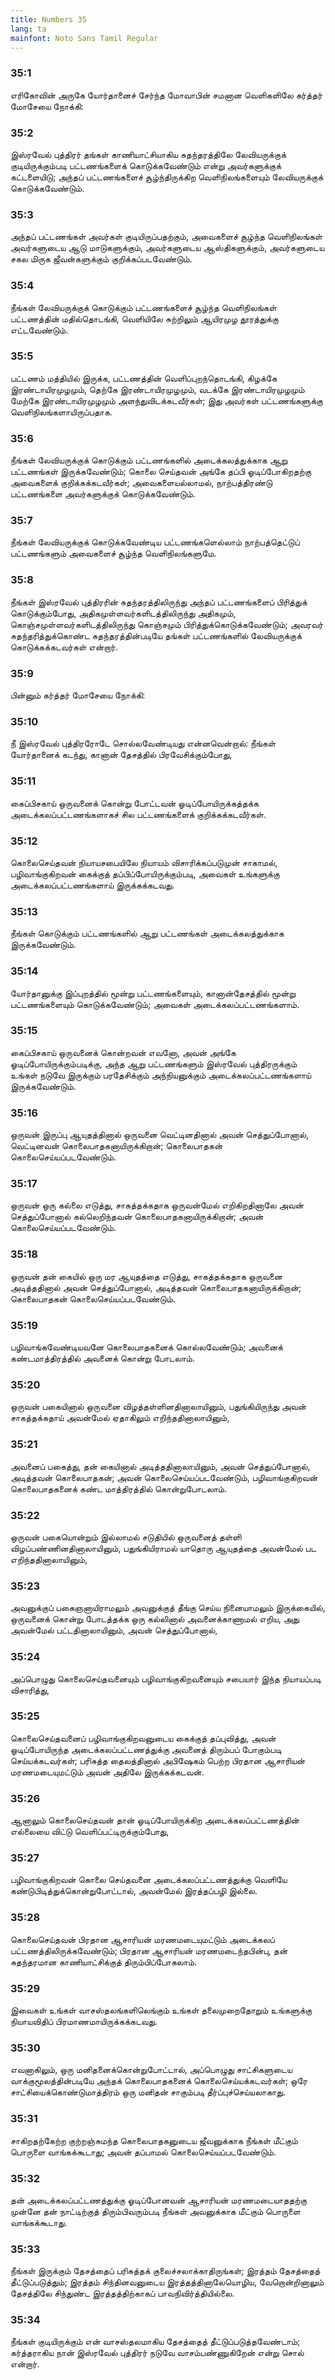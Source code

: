 ```yaml
---
title: Numbers 35
lang: ta
mainfont: Noto Sans Tamil Regular
---
```


###  35:1

எரிகோவின் அருகே யோர்தானைச் சேர்ந்த மோவாபின் சமனான வெளிகளிலே கர்த்தர் மோசேயை நோக்கி:

###  35:2

இஸ்ரவேல் புத்திரர் தங்கள் காணியாட்சியாகிய சுதந்தரத்திலே லேவியருக்குக் குடியிருக்கும்படி பட்டணங்களைக் கொடுக்கவேண்டும் என்று அவர்களுக்குக் கட்டளையிடு; அந்தப் பட்டணங்களைச் சூழ்ந்திருக்கிற வெளிநிலங்களையும் லேவியருக்குக் கொடுக்கவேண்டும்.

###  35:3

அந்தப் பட்டணங்கள் அவர்கள் குடியிருப்பதற்கும், அவைகளைச் சூழ்ந்த வெளிநிலங்கள் அவர்களுடைய ஆடு மாடுகளுக்கும், அவர்களுடைய ஆஸ்திகளுக்கும், அவர்களுடைய சகல மிருக ஜீவன்களுக்கும் குறிக்கப்படவேண்டும்.

###  35:4

நீங்கள் லேவியருக்குக் கொடுக்கும் பட்டணங்களைச் சூழ்ந்த வெளிநிலங்கள் பட்டணத்தின் மதில்தொடங்கி, வெளியிலே சுற்றிலும் ஆயிரமுழ தூரத்துக்கு எட்டவேண்டும்.

###  35:5

பட்டணம் மத்தியில் இருக்க, பட்டணத்தின் வெளிப்புறந்தொடங்கி, கிழக்கே இரண்டாயிரமுழமும், தெற்கே இரண்டாயிரமுழமும், வடக்கே இரண்டாயிரமுழமும் மேற்கே இரண்டாயிரமுழமும் அளந்துவிடக்கடவீர்கள்; இது அவர்கள் பட்டணங்களுக்கு வெளிநிலங்களாயிருப்பதாக.

###  35:6

நீங்கள் லேவியருக்குக் கொடுக்கும் பட்டணங்களில் அடைக்கலத்துக்காக ஆறு பட்டணங்கள் இருக்கவேண்டும்; கொலை செய்தவன் அங்கே தப்பி ஓடிப்போகிறதற்கு அவைகளைக் குறிக்கக்கடவீர்கள்; அவைகளையல்லாமல், நாற்பத்திரண்டு பட்டணங்களை அவர்களுக்குக் கொடுக்கவேண்டும்.

###  35:7

நீங்கள் லேவியருக்குக் கொடுக்கவேண்டிய பட்டணங்களெல்லாம் நாற்பத்தெட்டுப் பட்டணங்களும் அவைகளைச் சூழ்ந்த வெளிநிலங்களுமே.

###  35:8

நீங்கள் இஸ்ரவேல் புத்திரரின் சுதந்தரத்திலிருந்து அந்தப் பட்டணங்களைப் பிரித்துக் கொடுக்கும்போது, அதிகமுள்ளவர்களிடத்திலிருந்து அதிகமும், கொஞ்சமுள்ளவர்களிடத்திலிருந்து கொஞ்சமும் பிரித்துக்கொடுக்கவேண்டும்; அவரவர் சுதந்தரித்துக்கொண்ட சுதந்தரத்தின்படியே தங்கள் பட்டணங்களில் லேவியருக்குக் கொடுக்கக்கடவர்கள் என்றார்.

###  35:9

பின்னும் கர்த்தர் மோசேயை நோக்கி:

###  35:10

நீ இஸ்ரவேல் புத்திரரோடே சொல்லவேண்டியது என்னவென்றால்: நீங்கள் யோர்தானைக் கடந்து, கானான் தேசத்தில் பிரவேசிக்கும்போது,

###  35:11

கைப்பிசகாய் ஒருவனைக் கொன்று போட்டவன் ஓடிப்போயிருக்கத்தக்க அடைக்கலப்பட்டணங்களாகச் சில பட்டணங்களைக் குறிக்கக்கடவீர்கள்.

###  35:12

கொலைசெய்தவன் நியாயசபையிலே நியாயம் விசாரிக்கப்படுமுன் சாகாமல், பழிவாங்குகிறவன் கைக்குத் தப்பிப்போயிருக்கும்படி, அவைகள் உங்களுக்கு அடைக்கலப்பட்டணங்களாய் இருக்கக்கடவது.

###  35:13

நீங்கள் கொடுக்கும் பட்டணங்களில் ஆறு பட்டணங்கள் அடைக்கலத்துக்காக இருக்கவேண்டும்.

###  35:14

யோர்தானுக்கு இப்புறத்தில் மூன்று பட்டணங்களையும், கானான்தேசத்தில் மூன்று பட்டணங்களையும் கொடுக்கவேண்டும்; அவைகள் அடைக்கலப்பட்டணங்களாம்.

###  35:15

கைப்பிசகாய் ஒருவனைக் கொன்றவன் எவனோ, அவன் அங்கே ஓடிப்போயிருக்கும்படிக்கு, அந்த ஆறு பட்டணங்களும் இஸ்ரவேல் புத்திரருக்கும் உங்கள் நடுவே இருக்கும் பரதேசிக்கும் அந்நியனுக்கும் அடைக்கலப்பட்டணங்களாய் இருக்கவேண்டும்.

###  35:16

ஒருவன் இருப்பு ஆயுதத்தினால் ஒருவனை வெட்டினதினால் அவன் செத்துப்போனால், வெட்டினவன் கொலைபாதகனாயிருக்கிறான்; கொலைபாதகன் கொலைசெய்யப்படவேண்டும்.

###  35:17

ஒருவன் ஒரு கல்லை எடுத்து, சாகத்தக்கதாக ஒருவன்மேல் எறிகிறதினாலே அவன் செத்துப்போனால் கல்லெறிந்தவன் கொலைபாதகனாயிருக்கிறான்; அவன் கொலைசெய்யப்படவேண்டும்.

###  35:18

ஒருவன் தன் கையில் ஒரு மர ஆயுதத்தை எடுத்து, சாகத்தக்கதாக ஒருவனை அடித்ததினால் அவன் செத்துப்போனால், அடித்தவன் கொலைபாதகனாயிருக்கிறான்; கொலைபாதகன் கொலைசெய்யப்படவேண்டும்.

###  35:19

பழிவாங்கவேண்டியவனே கொலைபாதகனைக் கொல்லவேண்டும்; அவனைக் கண்டமாத்திரத்தில் அவனைக் கொன்று போடலாம்.

###  35:20

ஒருவன் பகையினால் ஒருவனை விழத்தள்ளினதினாலாயினும், பதுங்கியிருந்து அவன் சாகத்தக்கதாய் அவன்மேல் ஏதாகிலும் எறிந்ததினாலாயினும்,

###  35:21

அவனைப் பகைத்து, தன் கையினால் அடித்ததினாலாயினும், அவன் செத்துப்போனால், அடித்தவன் கொலைபாதகன்; அவன் கொலைசெய்யப்படவேண்டும், பழிவாங்குகிறவன் கொலைபாதகனைக் கண்ட மாத்திரத்தில் கொன்றுபோடலாம்.

###  35:22

ஒருவன் பகையொன்றும் இல்லாமல் சடுதியில் ஒருவனைத் தள்ளி விழப்பண்ணினதினாலாயினும், பதுங்கியிராமல் யாதொரு ஆயுதத்தை அவன்மேல் பட எறிந்ததினாலாயினும்,

###  35:23

அவனுக்குப் பகைஞனாயிராமலும் அவனுக்குத் தீங்கு செய்ய நினையாமலும் இருக்கையில், ஒருவனைக் கொன்று போடத்தக்க ஒரு கல்லினால் அவனைக்காணாமல் எறிய, அது அவன்மேல் பட்டதினாலாயினும், அவன் செத்துப்போனால்,

###  35:24

அப்பொழுது கொலைசெய்தவனையும் பழிவாங்குகிறவனையும் சபையார் இந்த நியாயப்படி விசாரித்து,

###  35:25

கொலைசெய்தவனைப் பழிவாங்குகிறவனுடைய கைக்குத் தப்புவித்து, அவன் ஓடிப்போயிருந்த அடைக்கலப்பட்டணத்துக்கு அவனைத் திரும்பப் போகும்படி செய்யக்கடவர்கள்; பரிசுத்த தைலத்தினால் அபிஷேகம் பெற்ற பிரதான ஆசாரியன் மரணமடையுமட்டும் அவன் அதிலே இருக்கக்கடவன்.

###  35:26

ஆனாலும் கொலைசெய்தவன் தான் ஓடிப்போயிருக்கிற அடைக்கலப்பட்டணத்தின் எல்லையை விட்டு வெளிப்பட்டிருக்கும்போது,

###  35:27

பழிவாங்குகிறவன் கொலை செய்தவனை அடைக்கலப்பட்டணத்துக்கு வெளியே கண்டுபிடித்துக்கொன்றுபோட்டால், அவன்மேல் இரத்தப்பழி இல்லை.

###  35:28

கொலைசெய்தவன் பிரதான ஆசாரியன் மரணமடையுமட்டும் அடைக்கலப் பட்டணத்திலிருக்கவேண்டும்; பிரதான ஆசாரியன் மரணமடைந்தபின்பு, தன் சுதந்தரமான காணியாட்சிக்குத் திரும்பிப்போகலாம்.

###  35:29

இவைகள் உங்கள் வாசஸ்தலங்களிலெங்கும் உங்கள் தலைமுறைதோறும் உங்களுக்கு நியாயவிதிப் பிரமாணமாயிருக்கக்கடவது.

###  35:30

எவனாகிலும், ஒரு மனிதனைக்கொன்றுபோட்டால், அப்பொழுது சாட்சிகளுடைய வாக்குமூலத்தின்படியே அந்தக் கொலைபாதகனைக் கொலைசெய்யக்கடவர்கள்; ஒரே சாட்சியைக்கொண்டுமாத்திரம் ஒரு மனிதன் சாகும்படி தீர்ப்புச்செய்யலாகாது.

###  35:31

சாகிறதற்கேற்ற குற்றஞ்சுமந்த கொலைபாதகனுடைய ஜீவனுக்காக நீங்கள் மீட்கும் பொருளை வாங்கக்கூடாது; அவன் தப்பாமல் கொலைசெய்யப்படவேண்டும்.

###  35:32

தன் அடைக்கலப்பட்டணத்துக்கு ஓடிப்போனவன் ஆசாரியன் மரணமடையாததற்கு முன்னே தன் நாட்டிற்குத் திரும்பிவரும்படி நீங்கள் அவனுக்காக மீட்கும் பொருளை வாங்கக்கூடாது.

###  35:33

நீங்கள் இருக்கும் தேசத்தைப் பரிசுத்தக் குலைச்சலாக்காதிருங்கள்; இரத்தம் தேசத்தைத் தீட்டுப்படுத்தும்; இரத்தம் சிந்தினவனுடைய இரத்தத்தினாலேயொழிய, வேறொன்றினாலும் தேசத்திலே சிந்துண்ட இரத்தத்திற்காகப் பாவநிவிர்த்தியில்லை.

###  35:34

நீங்கள் குடியிருக்கும் என் வாசஸ்தலமாகிய தேசத்தைத் தீட்டுப்படுத்தவேண்டாம்; கர்த்தராகிய நான் இஸ்ரவேல் புத்திரர் நடுவே வாசம்பண்ணுகிறேன் என்று சொல் என்றார்.

